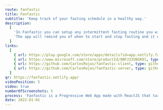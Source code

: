 ```yaml
---
route: fanfastic
title: Fanfastic
subtitle: 'Keep track of your fasting schedule in a healthy way.'
description:
  [
    'In Fanfastic you can setup any intermittent fasting routine you wish. Choose how long you want to fast for and when to start. You can also track your weight and BMI.',
    'The app will remind you of when to start and stop fasting and it will provide an explanation for the different phases of fasting.',
  ]
links:
  [
    { url: https://play.google.com/store/apps/details?id=app.netlify.fanfastic, type: android },
    { url: https://www.microsoft.com/store/productId/9NFJ33VBGK91, type: windows },
    { url: https://github.com/CarlesRojas/fanfastic-client, type: github },
    { url: https://github.com/CarlesRojas/fanfastic-server, type: github },
  ]
qr: https://fanfastic.netlify.app/
videoPosition: 5
video: true
numberOfScreenshots: 5
process: 'Fanfastic is a Progressive Web App made with ReactJS that targets mobile, tablet and desktop devices. It is available through the Google Play Store and in the Microsoft Store. You can also add it to your iPhone by scanning this QR and adding the website to your Home Screen.'
date: 2022-01-01
---
```

